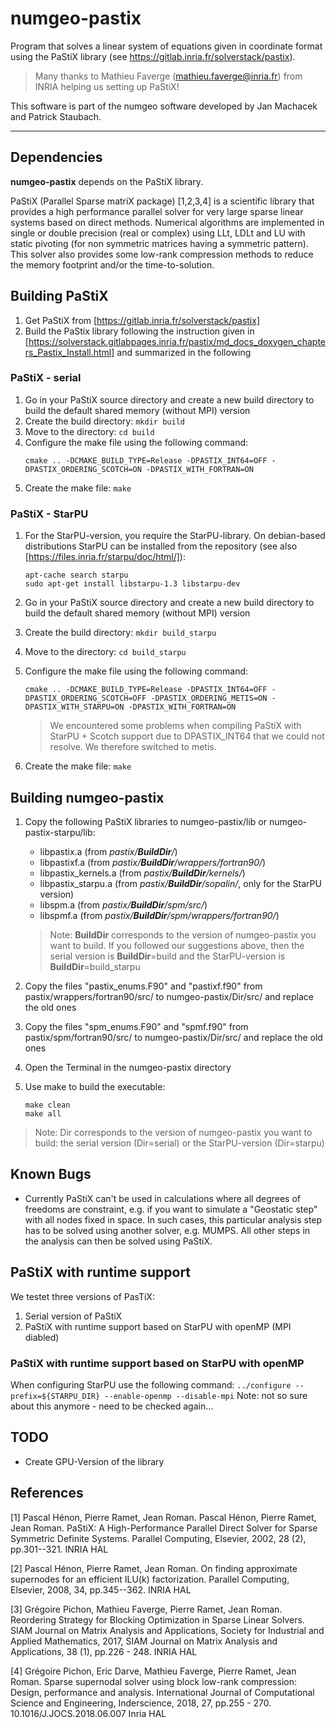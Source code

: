 # numgeo-pastix

Program that solves a linear system of equations given in coordinate format using the PaStiX library (see https://gitlab.inria.fr/solverstack/pastix).

> Many thanks to Mathieu Faverge (mathieu.faverge@inria.fr) from INRIA helping us setting up PaStiX! 

This software is part of the numgeo software developed by Jan Machacek and Patrick Staubach.

---

## Dependencies

**numgeo-pastix** depends on the PaStiX library. 

PaStiX (Parallel Sparse matriX package) [1,2,3,4] is a scientific library that provides a high performance parallel solver for very large sparse linear systems based on direct methods. Numerical algorithms are implemented in single or double precision (real or complex) using LLt, LDLt and LU with static pivoting (for non symmetric matrices having a symmetric pattern). This solver also provides some low-rank compression methods to reduce the memory footprint and/or the time-to-solution.

## Building PaStiX
1. Get PaStiX from [https://gitlab.inria.fr/solverstack/pastix]
2. Build the PaStix library following the instruction given in [https://solverstack.gitlabpages.inria.fr/pastix/md_docs_doxygen_chapters_Pastix_Install.html] and summarized in the following

### PaStiX - serial
1. Go in your PaStiX source directory and create a new build directory to build the default shared memory (without MPI) version
2. Create the build directory: ```mkdir build```
3. Move to the directory: ```cd build```
4. Configure the make file using the following command: 
	``` 
	cmake .. -DCMAKE_BUILD_TYPE=Release -DPASTIX_INT64=OFF -DPASTIX_ORDERING_SCOTCH=ON -DPASTIX_WITH_FORTRAN=ON 
	```
5. Create the make file: ```make```


### PaStiX - StarPU
1. For the StarPU-version, you require the StarPU-library. On debian-based distributions StarPU can be installed from the repository (see also [https://files.inria.fr/starpu/doc/html/]): 
	``` 
	apt-cache search starpu
	sudo apt-get install libstarpu-1.3 libstarpu-dev
	```
2. Go in your PaStiX source directory and create a new build directory to build the default shared memory (without MPI) version
3. Create the build directory: ```mkdir build_starpu```
4. Move to the directory: ```cd build_starpu```
5. Configure the make file using the following command: 
	``` 
	cmake .. -DCMAKE_BUILD_TYPE=Release -DPASTIX_INT64=OFF -DPASTIX_ORDERING_SCOTCH=OFF -DPASTIX_ORDERING_METIS=ON -DPASTIX_WITH_STARPU=ON -DPASTIX_WITH_FORTRAN=ON
	```

	> We encountered some problems when compiling PaStiX with StarPU + Scotch support due to DPASTIX_INT64 that we could not resolve. We therefore switched to metis.
5. Create the make file: ```make```

## Building numgeo-pastix

1. Copy the following PaStiX libraries to numgeo-pastix/lib or numgeo-pastix-starpu/lib: 
	* libpastix.a (from *pastix/**BuildDir**/*)
	* libpastixf.a (from *pastix/**BuildDir**/wrappers/fortran90/*)
	* libpastix_kernels.a (from *pastix/**BuildDir**/kernels/*)
	* libpastix_starpu.a (from *pastix/**BuildDir**/sopalin/*, only for the StarPU version)
	* libspm.a (from *pastix/**BuildDir**/spm/src/*)
	* libspmf.a (from *pastix/**BuildDir**/spm/wrappers/fortran90/*)

	>Note: **BuildDir** corresponds to the version of numgeo-pastix you want to build. If you followed our suggestions above, then the serial version is **BuildDir**=build and the StarPU-version is **BuildDir**=build_starpu

2. Copy the files "pastix_enums.F90" and "pastixf.f90" from pastix/wrappers/fortran90/src/ to numgeo-pastix/Dir/src/ and replace the old ones
3. Copy the files "spm_enums.F90" and "spmf.f90" from pastix/spm/fortran90/src/ to numgeo-pastix/Dir/src/ and replace the old ones
4. Open the Terminal in the numgeo-pastix directory
5. Use make to build the executable:
   ```
   make clean
   make all
   ```

>Note: Dir corresponds to the version of numgeo-pastix you want to build: the serial version (Dir=serial) or the StarPU-version (Dir=starpu)

## Known Bugs

* Currently PaStiX can't be used in calculations where all degrees of freedoms are constraint, e.g. if you want to simulate a "Geostatic step" with all nodes fixed in space. In such cases, this particular analysis step has to be solved using another solver, e.g. MUMPS. All other steps in the analysis can then be solved using PaStiX.


## PaStiX with runtime support

We testet three versions of PasTiX:
1. Serial version of PaStiX
2. PaStiX with runtime support based on StarPU with openMP (MPI diabled)

### PaStiX with runtime support based on StarPU with openMP

When configuring StarPU use the following command: ```../configure --prefix=${STARPU_DIR} --enable-openmp --disable-mpi```
Note: not so sure about this anymore - need to be checked again...


## TODO

* Create GPU-Version of the library


## References

[1] Pascal Hénon, Pierre Ramet, Jean Roman. Pascal Hénon, Pierre Ramet, Jean Roman. PaStiX: A High-Performance Parallel Direct Solver for Sparse Symmetric Definite Systems. Parallel Computing, Elsevier, 2002, 28 (2), pp.301--321. INRIA HAL

[2] Pascal Hénon, Pierre Ramet, Jean Roman. On finding approximate supernodes for an efficient ILU(k) factorization. Parallel Computing, Elsevier, 2008, 34, pp.345--362. INRIA HAL

[3] Grégoire Pichon, Mathieu Faverge, Pierre Ramet, Jean Roman. Reordering Strategy for Blocking Optimization in Sparse Linear Solvers. SIAM Journal on Matrix Analysis and Applications, Society for Industrial and Applied Mathematics, 2017, SIAM Journal on Matrix Analysis and Applications, 38 (1), pp.226 - 248. INRIA HAL

[4] Grégoire Pichon, Eric Darve, Mathieu Faverge, Pierre Ramet, Jean Roman. Sparse supernodal solver using block low-rank compression: Design, performance and analysis. International Journal of Computational Science and Engineering, Inderscience, 2018, 27, pp.255 - 270. 10.1016/J.JOCS.2018.06.007 Inria HAL
